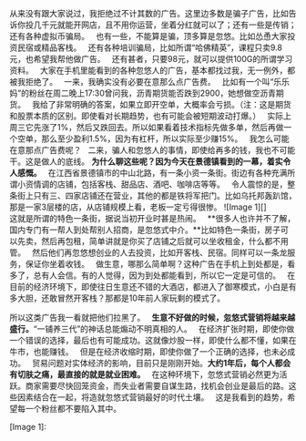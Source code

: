 从来没有跟大家说过，我拒绝过不计其数的广告。这里边多数是骗子广告，比如告诉你投几千元就能开网店，且不用你运营，坐着分红就可以了；还有一些是传销；还有各种虚拟币骗局。
 
也有一些，不能算是骗，顶多算是忽悠。比如怂恿大家投资民宿或精品客栈。
 
还有各种培训骗局，比如所谓“哈佛精英”，课程只卖9.8元，也希望我帮他做广告。
 
还有甚者，只要98元，就可以提供100G的所谓学习资料。
 
大家在手机里能看到的各种忽悠人的广告，基本都找过我，无一例外，都被我拒绝了。
 
一来，我确实没有必要在意那么点广告费。
 
比如有一个叫“乐乐妈”的粉丝在周二晚上17:30曾问我，沥青期货能否跌到2900，她想做空沥青期货。
 
我给了非常明确的答案，如果立即开空单，大概率会亏损。（注：这是期货和股票本质的区别。即使看对长期趋势，也有可能会被短期波动打爆。）
 
实际上周三它先涨了1%，然后又跌回去。所以如果看着技术指标先做多单，然后再做一个空单，那么至少盈利1.5%，因为有杠杆，所以实际至少赚15%。
 
我怎么可能在意那点广告费呢？
 
二来，骗人和忽悠人的事情，即使给再多的钱，我也不可能干。这是做人的底线。
**为什么聊这些呢？因为今天在景德镇看到的一幕，着实令人感慨。**
 
在江西省景德镇市的中山北路，有一条小资一条街。街边有各种充满所谓小资情调的店铺，包括客栈、甜品店、酒吧、咖啡店等等。
 
令人震惊的是，整条街上只有三、四家店铺还在营业，其他的都是铁将军把门。比如乌托邦轰趴馆，那是一家3层楼的店，从店铺规模上看，老板一定亏得很惨。
![Image 1][]
   
这就是所谓的特色一条街，据说当初开业时甚是热闹。
 
**很多人也许并不了解，国内专门有一帮人到处帮别人招商，是忽悠式中介。**比如特色一条街，房子可以先卖，然后再包租，简单讲就是你买了店铺之后就可以坐收租金，什么都不用管。
 
然后他们再忽悠想创业的人去投资，比如开客栈、民宿。同样可以一条龙服务，保证你坐着收钱。
 
做生意，哪那么简单啊？这种广告在手机上到处都是，看多了，总有人会信。有的人觉得，因为到处都能看到，所以它一定是可信的。
 
在目前的经济环境下，即使往日生意还不错的大酒店，都进入了御寒模式，小白是有多大胆，还敢冒然开客栈？那都是10年前人家玩剩的模式了。
  
所以这类广告我一看就把他们拉黑了。
 
**生意不好做的时候，忽悠式营销将越来越盛行。**“一铺养三代”的神话总能煽动不明真相的人。
 
在经济扩张时期，即使你做一个错误的选择，最后也有可能成功。这就像炒股一样，即使什么都不懂，如果在牛市，也能赚钱。
 
但是在经济收缩时期，即使你做了一个正确的选择，也未必成功。
 
贸易问题对实体经济的影响，目前只是刚刚开始。**大约1年后，每个人都会有切肤之痛，最直接的就是就业困难。**
 
在这种环境下，忽悠式营销必然更为活跃。商家需要尽快回笼资金，而失业者需要自谋生路，找机会创业是最后的路。这些因素结合在一起，将造就忽悠式营销最好的时代土壤。
 
这是我看到的趋势，希望每一个粉丝都不要陷入其中。

[Image 1]: 